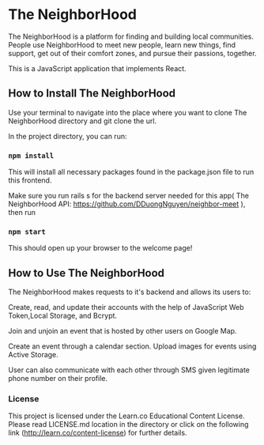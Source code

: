 # The NeighborHood

The NeighborHood is a platform for finding and building local communities. People use NeighborHood to meet new people, learn new things, find support, get out of their comfort zones, and pursue their passions, together.

This is a JavaScript application that implements React.

## How to Install The NeighborHood

Use your terminal to navigate into the place where you want to clone The NeighborHood directory and git clone the url.

In the project directory, you can run:

### `npm install`

This will install all necessary packages found in the package.json file to run this frontend.

Make sure you run rails s for the backend server needed for this app( The NeighborHood API: https://github.com/DDuongNguyen/neighbor-meet ), then run
### `npm start`

This should open up your browser to the welcome page!

## How to Use The NeighborHood
The NeighborHood makes requests to it's backend and allows its users to:

Create, read, and update their accounts with the help of JavaScript Web Token,Local Storage, and Bcrypt.

Join and unjoin an event that is hosted by other users on Google Map.

Create an event through a calendar section. Upload images for events using Active Storage.

User can also communicate with each other through SMS given legitimate phone number on their profile.

### License
This project is licensed under the Learn.co Educational Content License. Please read LICENSE.md location in the directory or click on the following link (http://learn.co/content-license) for further details.
